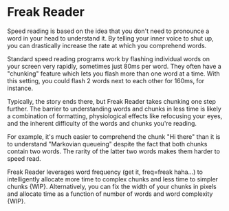 Freak Reader
==================

Speed reading is based on the idea that you don't need to pronounce
a word in your head to understand it. By telling your inner voice
to shut up, you can drastically increase the rate at which you
comprehend words.

Standard speed reading programs work by flashing individual words
on your screen very rapidly, sometimes just 80ms per word. They
often have a "chunking" feature which lets you flash more than
one word at a time. With this setting, you could flash 2 words
next to each other for 160ms, for instance.

Typically, the story ends there, but Freak Reader takes chunking
one step further. The barrier to understanding words and chunks
in less time is likely a combination of formatting, physiological effects like refocusing your eyes, and the inherent difficulty of
the words and chunks you're reading.

For example, it's much easier to comprehend the chunk "Hi there"
than it is to understand "Markovian queueing" despite the fact
that both chunks contain two words. The rarity of the latter two words makes them harder to speed read.

Freak Reader leverages word frequency (get it, freq=freak haha...)
to intelligently allocate more time to complex chunks and less time
to simpler chunks {WIP}. Alternatively, you can fix the width
of your chunks in pixels and allocate time as a function of
number of words and word complexity {WIP}.
